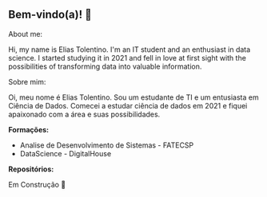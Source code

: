## Bem-vindo(a)! 👋

About me:

Hi, my name is Elias Tolentino. I'm an IT student and an enthusiast in data science. I started studying it in 2021 and fell in love at first sight with the possibilities of transforming data into valuable information.

Sobre mim:

Oi, meu nome é Elias Tolentino. Sou um estudante de TI e um entusiasta em Ciência de Dados. Comecei a estudar ciência de dados em 2021 e fiquei apaixonado com a área e suas possibilidades.

**Formações:**
* Analise de Desenvolvimento de Sistemas - FATECSP
* DataScience - DigitalHouse


**Repositórios:**

Em Construção 🌱


<!--
**eTolentin0/eTolentin0** is a ✨ _special_ ✨ repository because its `README.md` (this file) appears on your GitHub profile.

Here are some ideas to get you started:

- 🔭 I’m currently working on ...
- 🌱 I’m currently learning ...
- 👯 I’m looking to collaborate on ...
- 🤔 I’m looking for help with ...
- 💬 Ask me about ...
- 📫 How to reach me: ...
- 😄 Pronouns: ...
- ⚡ Fun fact: ...
-->
